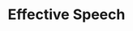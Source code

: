 ---
title: Effective Speech
number: CAS 100
academic-home: other
course-type: [General Education]
pre-req:
description: Theories and strategies important for conceptualizing, developing, and managing conflict negotiation, mediation, and third-party intervention.
bulletin-link: https://bulletins.psu.edu/search/?search=%22cas+100%22
pathway-list: []
---